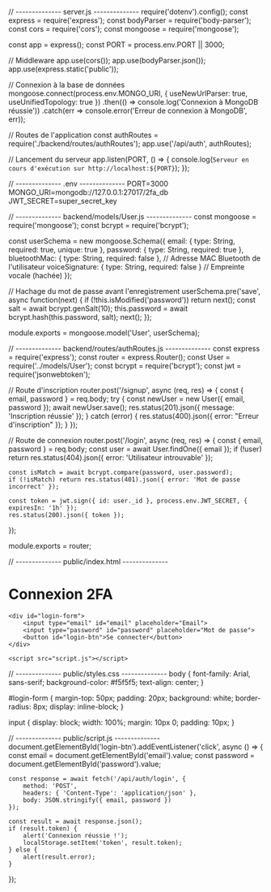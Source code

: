 // -------------- server.js --------------
require('dotenv').config();
const express = require('express');
const bodyParser = require('body-parser');
const cors = require('cors');
const mongoose = require('mongoose');

const app = express();
const PORT = process.env.PORT || 3000;

// Middleware
app.use(cors());
app.use(bodyParser.json());
app.use(express.static('public'));

// Connexion à la base de données
mongoose.connect(process.env.MONGO_URI, { useNewUrlParser: true, useUnifiedTopology: true })
    .then(() => console.log('Connexion à MongoDB réussie'))
    .catch(err => console.error('Erreur de connexion à MongoDB', err));

// Routes de l'application
const authRoutes = require('./backend/routes/authRoutes');
app.use('/api/auth', authRoutes);

// Lancement du serveur
app.listen(PORT, () => {
    console.log(`Serveur en cours d'exécution sur http://localhost:${PORT}`);
});


// -------------- .env --------------
PORT=3000
MONGO_URI=mongodb://127.0.0.1:27017/2fa_db
JWT_SECRET=super_secret_key


// -------------- backend/models/User.js --------------
const mongoose = require('mongoose');
const bcrypt = require('bcrypt');

const userSchema = new mongoose.Schema({
    email: { type: String, required: true, unique: true },
    password: { type: String, required: true },
    bluetoothMac: { type: String, required: false },  // Adresse MAC Bluetooth de l'utilisateur
    voiceSignature: { type: String, required: false } // Empreinte vocale (hachée)
});

// Hachage du mot de passe avant l'enregistrement
userSchema.pre('save', async function(next) {
    if (!this.isModified('password')) return next();
    const salt = await bcrypt.genSalt(10);
    this.password = await bcrypt.hash(this.password, salt);
    next();
});

module.exports = mongoose.model('User', userSchema);


// -------------- backend/routes/authRoutes.js --------------
const express = require('express');
const router = express.Router();
const User = require('../models/User');
const bcrypt = require('bcrypt');
const jwt = require('jsonwebtoken');

// Route d'inscription
router.post('/signup', async (req, res) => {
    const { email, password } = req.body;
    try {
        const newUser = new User({ email, password });
        await newUser.save();
        res.status(201).json({ message: 'Inscription réussie' });
    } catch (error) {
        res.status(400).json({ error: "Erreur d'inscription" });
    }
});

// Route de connexion
router.post('/login', async (req, res) => {
    const { email, password } = req.body;
    const user = await User.findOne({ email });
    if (!user) return res.status(404).json({ error: 'Utilisateur introuvable' });

    const isMatch = await bcrypt.compare(password, user.password);
    if (!isMatch) return res.status(401).json({ error: 'Mot de passe incorrect' });

    const token = jwt.sign({ id: user._id }, process.env.JWT_SECRET, { expiresIn: '1h' });
    res.status(200).json({ token });
});

module.exports = router;


// -------------- public/index.html --------------
<!DOCTYPE html>
<html lang="fr">
<head>
    <meta charset="UTF-8">
    <title>Authentification 2FA</title>
    <link rel="stylesheet" href="styles.css">
</head>
<body>
    <h1>Connexion 2FA</h1>

    <div id="login-form">
        <input type="email" id="email" placeholder="Email">
        <input type="password" id="password" placeholder="Mot de passe">
        <button id="login-btn">Se connecter</button>
    </div>

    <script src="script.js"></script>
</body>
</html>


// -------------- public/styles.css --------------
body {
    font-family: Arial, sans-serif;
    background-color: #f5f5f5;
    text-align: center;
}

#login-form {
    margin-top: 50px;
    padding: 20px;
    background: white;
    border-radius: 8px;
    display: inline-block;
}

input {
    display: block;
    width: 100%;
    margin: 10px 0;
    padding: 10px;
}


// -------------- public/script.js --------------
document.getElementById('login-btn').addEventListener('click', async () => {
    const email = document.getElementById('email').value;
    const password = document.getElementById('password').value;

    const response = await fetch('/api/auth/login', {
        method: 'POST',
        headers: { 'Content-Type': 'application/json' },
        body: JSON.stringify({ email, password })
    });

    const result = await response.json();
    if (result.token) {
        alert('Connexion réussie !');
        localStorage.setItem('token', result.token);
    } else {
        alert(result.error);
    }
});

